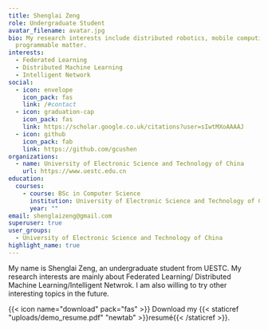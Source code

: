 ```yaml
---
title: Shenglai Zeng
role: Undergraduate Student
avatar_filename: avatar.jpg
bio: My research interests include distributed robotics, mobile computing and
  programmable matter.
interests:
  - Federated Learning
  - Distributed Machine Learning
  - Intelligent Network
social:
  - icon: envelope
    icon_pack: fas
    link: /#contact
  - icon: graduation-cap
    icon_pack: fas
    link: https://scholar.google.co.uk/citations?user=sIwtMXoAAAAJ
  - icon: github
    icon_pack: fab
    link: https://github.com/gcushen
organizations:
  - name: University of Electronic Science and Technology of China
    url: https://www.uestc.edu.cn
education:
  courses:
    - course: BSc in Computer Science
      institution: University of Electronic Science and Technology of China
      year: ""
email: shenglaizeng@gmail.com
superuser: true
user_groups:
  - University of Electronic Science and Technology of China
highlight_name: true
---
```

My name is Shenglai Zeng, an undergraduate student from UESTC. My research interests are mainly about Federated Learning/ Distributed Machine Learning/Intelligent Netwrok. I am also willing to try other interesting topics in the future.

{{< icon name="download" pack="fas" >}} Download my {{< staticref "uploads/demo_resume.pdf" "newtab" >}}resumé{{< /staticref >}}.
